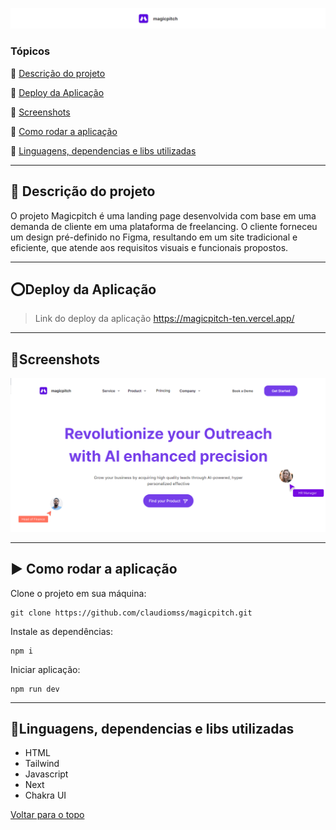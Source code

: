 


<a id="Inicio"></a>
![logo](https://github.com/claudiomss/magicpitch/blob/master/screenshots/logo.png?raw=true)

### Tópicos 

:small_blue_diamond: [Descrição do projeto](#1-Descrição-do-projeto)

:small_blue_diamond: [Deploy da Aplicação](#2-Deploy-da-Aplicação)

:small_blue_diamond: [Screenshots](#3-Screenshots)

:small_blue_diamond: [Como rodar a aplicação](#4-Como-rodar-a-aplicação)

:small_blue_diamond: [Linguagens, dependencias e libs utilizadas](#5-Linguagens,-dependencias-e-libs-utilizadas)

---

<a id="1-Descrição-do-projeto"></a>
##  :memo: Descrição do projeto 

O projeto Magicpitch é uma landing page desenvolvida com base em uma demanda de cliente em uma plataforma de freelancing. O cliente forneceu um design pré-definido no Figma, resultando em um site tradicional e eficiente, que atende aos requisitos visuais e funcionais propostos.

---
<a id="2-Deploy-da-Aplicação"></a>
##  :o:Deploy da Aplicação

> Link do deploy da aplicação https://magicpitch-ten.vercel.app/

---
<a id="3-Screenshots"></a>
##  :art:Screenshots

![Tela 1](https://github.com/claudiomss/magicpitch/blob/master/screenshots/tela%201.png?raw=true)


---
<a id="4-Como-rodar-a-aplicação"></a>
##  :arrow_forward: Como rodar a aplicação 

Clone o projeto em sua máquina: 

```
git clone https://github.com/claudiomss/magicpitch.git
```
Instale as dependências:

```
npm i
```
Iniciar aplicação:

```
npm run dev
```

---

<a id="5-Linguagens,-dependencias-e-libs-utilizadas"></a>
##  :wrench:Linguagens, dependencias e libs utilizadas

- HTML
- Tailwind
- Javascript
- Next
- Chakra UI

[ Voltar para o topo](#Inicio)

